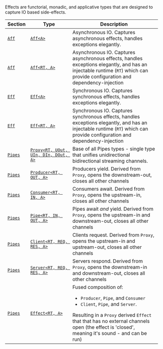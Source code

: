 Effects are functorial, monadic, and applicative types that are designed to capture IO based side-effects.    

| Section          | Type                                                                       | Description                                                                                                                                                                                                                                                           |
|------------------|----------------------------------------------------------------------------|-----------------------------------------------------------------------------------------------------------------------------------------------------------------------------------------------------------------------------------------------------------------------|
| [`Aff`](Aff)     | [`Aff<A>`](Aff/#LanguageExt_0_Aff_1)                                       | Asynchronous IO.  Captures asynchronous effects, handles exceptions elegantly.                                                                                                                                                                                        |
| [`Aff`](Aff)     | [`Aff<RT, A>`](Aff/#LanguageExt_0_Aff_2)                                   | Asynchronous IO.  Captures asynchronous effects, handles exceptions elegantly, and has an injectable runtime (`RT`) which can provide configuration and dependency-injection                                                                                          |
| [`Eff`](Eff)     | [`Eff<A>`](Eff/#LanguageExt_0_Eff_1)                                       | Synchronous IO.  Captures synchronous effects, handles exceptions elegantly.                                                                                                                                                                                          |
| [`Eff`](Eff)     | [`Eff<RT, A>`](Eff/#LanguageExt_0_Eff_2)                                   | Synchronous IO.  Captures synchronous effects, handles exceptions elegantly, and has an injectable runtime (`RT`) which can provide configuration and dependency-injection                                                                                            |
| [`Pipes`](Pipes) | [`Proxy<RT, UOut, UIn, DIn, DOut, A>`](Pipes/#LanguageExt.Pipes_0_Proxy_6) | Base of all Pipes types - single type that unifies unidirectional bidirectional streaming channels.                                                                                                                                                                   |
| [`Pipes`](Pipes) | [`Producer<RT, OUT, A>`](Pipes/Producer)                                   | Producers yield.  Derived from `Proxy`, opens the downstream-out, closes all other channels                                                                                                                                                                           |
| [`Pipes`](Pipes) | [`Consumer<RT, IN, A>`](Pipes/Consumer)                                    | Consumers await.  Derived from `Proxy`, opens the upstream-in, closes all other channels                                                                                                                                                                              |
| [`Pipes`](Pipes) | [`Pipe<RT, IN, OUT, A>`](Pipes/Pipe)                                       | Pipes await _and_ yield.  Derived from `Proxy`, opens the upstream-in and downstream-out, closes all other channels                                                                                                                                                   |
| [`Pipes`](Pipes) | [`Client<RT, REQ, RES, A>`](Pipes/Client)                                  | Clients request.  Derived from `Proxy`, opens the upstream-in and upstream-out, closes all other channels                                                                                                                                                             |
| [`Pipes`](Pipes) | [`Server<RT, REQ, RES, A>`](Pipes/Server)                                  | Servers respond.  Derived from `Proxy`, opens the downstream-in and downstream-out, closes all other channels                                                                                                                                                         |
| [`Pipes`](Pipes) | [`Effect<RT, A>`](Pipes/Effect)                                            | Fused composition of: <ul> <li>`Producer`, `Pipe`, and `Consumer`</li><li>`Client`, `Pipe`, and `Server`.</li></ul>Resulting in a `Proxy` derived `Effect` that that has no external channels open (the effect is 'closed', meaning it's sound - and can be run)      |
